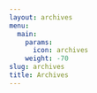 ```yaml
---
layout: archives
menu:
  main:
    params:
      icon: archives
    weight: -70
slug: archives
title: Archives
---
```

